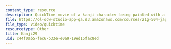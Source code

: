 ```yaml
---
content_type: resource
description: QuickTime movie of a kanji character being painted with a brush.
file: https://ol-ocw-studio-app-qa.s3.amazonaws.com/courses/21g-504-japanese-iv-spring-2009/c44f0ab5fec6b33ee0a919ed15fac8ed_Kanji29.mov
file_type: video/quicktime
resourcetype: Other
title: Kanji29
uid: c44f0ab5-fec6-b33e-e0a9-19ed15fac8ed
---
```

